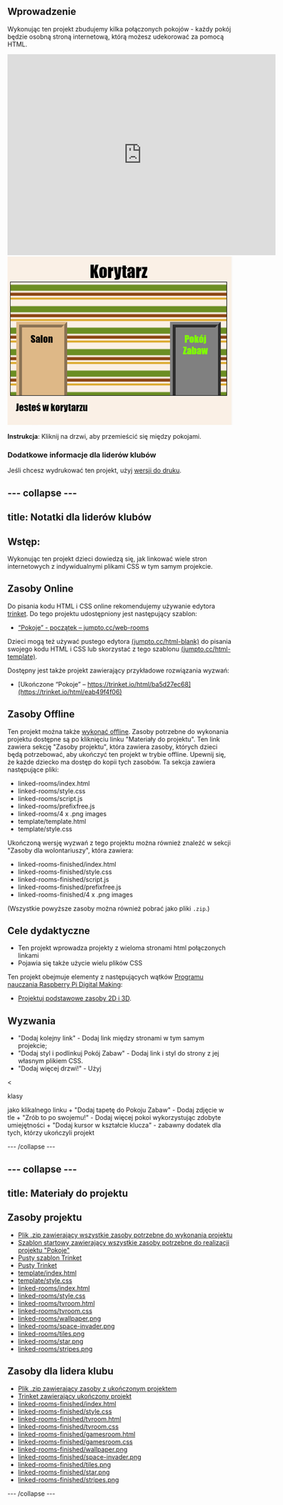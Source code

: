 ## Wprowadzenie

Wykonując ten projekt zbudujemy kilka połączonych pokojów - każdy pokój będzie osobną stroną internetową, którą możesz udekorować za pomocą HTML.

<div class="trinket">
  <iframe src="https://trinket.io/embed/html/eab49f4f06?outputOnly=true&start=result" width="600" height="450" frameborder="0" marginwidth="0" marginheight="0" allowfullscreen>
  </iframe>
  <img src="images/rooms-hall-finished.png">
</div>

**Instrukcja**: Kliknij na drzwi, aby przemieścić się między pokojami.

### Dodatkowe informacje dla liderów klubów

Jeśli chcesz wydrukować ten projekt, użyj [wersji do druku](https://projects.raspberrypi.org/en/projects/linked-rooms/print).

## \--- collapse \---

## title: Notatki dla liderów klubów

## Wstęp:

Wykonując ten projekt dzieci dowiedzą się, jak linkować wiele stron internetowych z indywidualnymi plikami CSS w tym samym projekcie.

## Zasoby Online

Do pisania kodu HTML i CSS online rekomendujemy używanie edytora [trinket](https://trinket.io/). Do tego projektu udostępniony jest następujący szablon:

* [“Pokoje” - początek – jumpto.cc/web-rooms](https://trinket.io/html/f1486ddb24)

Dzieci mogą też używać pustego edytora [(jumpto.cc/html-blank)](http://jumpto.cc/html-blank) do pisania swojego kodu HTML i CSS lub skorzystać z tego szablonu [(jumpto.cc/html-template)](http://jumpto.cc/html-template).

Dostępny jest także projekt zawierający przykładowe rozwiązania wyzwań:

* [Ukończone “Pokoje” – https://trinket.io/html/ba5d27ec68](https://trinket.io/html/eab49f4f06)

## Zasoby Offline

Ten projekt można także [wykonać offline](https://www.codeclubprojects.org/en-GB/resources/webdev-working-offline/). Zasoby potrzebne do wykonania projektu dostępne są po kliknięciu linku "Materiały do projektu". Ten link zawiera sekcję "Zasoby projektu", która zawiera zasoby, których dzieci będą potrzebować, aby ukończyć ten projekt w trybie offline. Upewnij się, że każde dziecko ma dostęp do kopii tych zasobów. Ta sekcja zawiera następujące pliki:

* linked-rooms/index.html
* linked-rooms/style.css
* linked-rooms/script.js
* linked-rooms/prefixfree.js
* linked-rooms/4 x .png images
* template/template.html
* template/style.css

Ukończoną wersję wyzwań z tego projektu można również znaleźć w sekcji "Zasoby dla wolontariuszy", która zawiera:

* linked-rooms-finished/index.html
* linked-rooms-finished/style.css
* linked-rooms-finished/script.js
* linked-rooms-finished/prefixfree.js
* linked-rooms-finished/4 x .png images

(Wszystkie powyższe zasoby można również pobrać jako pliki `.zip`.)

## Cele dydaktyczne

* Ten projekt wprowadza projekty z wieloma stronami html połączonych linkami
* Pojawia się także użycie wielu plików CSS

Ten projekt obejmuje elementy z następujących wątków [Programu nauczania Raspberry Pi Digital Making](http://rpf.io/curriculum):

* [ Projektuj podstawowe zasoby 2D i 3D](https://www.raspberrypi.org/curriculum/design/creator).

## Wyzwania

* "Dodaj kolejny link" - Dodaj link między stronami w tym samym projekcie;
* "Dodaj styl i podlinkuj Pokój Zabaw" - Dodaj link i styl do strony z jej własnym plikiem CSS. 
* "Dodaj więcej drzwi!" - Użyj 

<

klasy 

<div>
  jako klikalnego linku + "Dodaj tapetę do Pokoju Zabaw" - Dodaj zdjęcie w tle + "Zrób to po swojemu!" - Dodaj więcej pokoi wykorzystując zdobyte umiejętności + "Dodaj kursor w kształcie klucza" - zabawny dodatek dla tych, którzy ukończyli projekt</p> 
  
  <p>
    --- /collapse ---
  </p>
  
  <h2>
    --- collapse ---
  </h2>
  
  <h2>
    title: Materiały do projektu
  </h2>
  
  <h2>
    Zasoby projektu
  </h2>
  
  <ul>
    <li>
      <a href="resources/rooms-project-resources.zip">Plik .zip zawierający wszystkie zasoby potrzebne do wykonania projektu</a>
    </li>
    <li>
      <a href="http://jumpto.cc/web-rooms">Szablon startowy zawierający wszystkie zasoby potrzebne do realizacji projektu "Pokoje"</a>
    </li>
    <li>
      <a href="http://jumpto.cc/trinket-template">Pusty szablon Trinket</a>
    </li>
    <li>
      <a href="http://jumpto.cc/trinket-blank">Pusty Trinket</a>
    </li>
    <li>
      <a href="resources/template-index.html">template/index.html</a>
    </li>
    <li>
      <a href="resources/template-style.css">template/style.css</a>
    </li>
    <li>
      <a href="resources/linked-rooms-index.html">linked-rooms/index.html</a>
    </li>
    <li>
      <a href="resources/linked-rooms-style.css">linked-rooms/style.css</a>
    </li>
    <li>
      <a href="resources/linked-rooms-tvroom.html">linked-rooms/tvroom.html</a>
    </li>
    <li>
      <a href="resources/linked-rooms-tvroom.css">linked-rooms/tvroom.css</a>
    </li>
    <li>
      <a href="resources/linked-rooms-wallpaper.png">linked-rooms/wallpaper.png</a>
    </li>
    <li>
      <a href="resources/linked-rooms-space-invader.png">linked-rooms/space-invader.png</a>
    </li>
    <li>
      <a href="resources/linked-rooms-tiles.png">linked-rooms/tiles.png</a>
    </li>
    <li>
      <a href="resources/linked-rooms-star.png">linked-rooms/star.png</a>
    </li>
    <li>
      <a href="resources/linked-rooms-stripes.png">linked-rooms/stripes.png</a>
    </li>
  </ul>
  
  <h2>
    Zasoby dla lidera klubu
  </h2>
  
  <ul>
    <li>
      <a href="resources/rooms-volunteer-resources.zip">Plik .zip zawierający zasoby z ukończonym projektem</a>
    </li>
    <li>
      <a href="https://trinket.io/html/eab49f4f06">Trinket zawierający ukończony projekt</a>
    </li>
    <li>
      <a href="resources/linked-rooms-finished-index.html">linked-rooms-finished/index.html</a>
    </li>
    <li>
      <a href="resources/linked-rooms-finished-style.css">linked-rooms-finished/style.css</a>
    </li>
    <li>
      <a href="resources/linked-rooms-finished-tvroom.html">linked-rooms-finished/tvroom.html</a>
    </li>
    <li>
      <a href="resources/linked-rooms-finished-tvroom.css">linked-rooms-finished/tvroom.css</a>
    </li>
    <li>
      <a href="resources/linked-rooms-finished-gamesroom.html">linked-rooms-finished/gamesroom.html</a>
    </li>
    <li>
      <a href="resources/linked-rooms-finished-gamesroom.css">linked-rooms-finished/gamesroom.css</a>
    </li>
    <li>
      <a href="resources/linked-rooms-finished-wallpaper.png">linked-rooms-finished/wallpaper.png</a>
    </li>
    <li>
      <a href="resources/linked-rooms-finished-space-invader.png">linked-rooms-finished/space-invader.png</a>
    </li>
    <li>
      <a href="resources/linked-rooms-finished-tiles.png">linked-rooms-finished/tiles.png</a>
    </li>
    <li>
      <a href="resources/linked-rooms-finished-star.png">linked-rooms-finished/star.png</a>
    </li>
    <li>
      <a href="resources/linked-rooms-finished-stripes.png">linked-rooms-finished/stripes.png</a>
    </li>
  </ul>
  
  <p>
    --- /collapse ---
  </p>